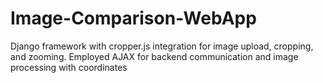 # Image-Comparison-WebApp
Django framework with cropper.js integration for image upload,  cropping, and zooming. Employed AJAX for backend communication and image processing with coordinates
